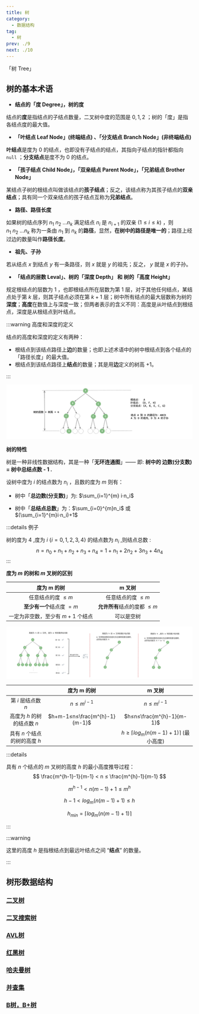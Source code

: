 ```yaml
---
title: 树
category: 
  - 数据结构
tag: 
  - 树
prev: ./9
next: ./10
---
```


「树 Tree」

<!-- more -->

## 树的基本术语

- **结点的「度 Degree」，树的度**

结点的**度**是指结点的子结点数量，二叉树中度的范围是 $0, 1, 2$ ；树的「度」是指各结点度的最大值。

- **「叶结点 Leaf Node」(终端结点) 、「分支结点 Branch Node」(非终端结点)**

**叶结点**是度为 $0$ 的结点，也即没有子结点的结点，其指向子结点的指针都指向 `null` ；**分支结点**是度不为 $0$ 的结点。

- **「孩子结点 Child Node」，「双亲结点 Parent Node」，「兄弟结点 Brother Node」**

某结点子树的根结点叫做该结点的**孩子结点**；反之，该结点称为其孩子结点的**双亲结点**；具有同一个双亲结点的孩子结点互称为**兄弟结点**。

- **路径、路径长度**

如果树的结点序列 $n_1 \ n_2 \ ...n_k$ 满足结点 $n_i$ 是 $n_{i+1}$ 的双亲 $(1\le i\le k)$ ，则 $n_1 \ n_2 \ ...n_k$ 称为一条由 $n_1$ 到 $n_k$ 的**路径**，显然，**在树中的路径是唯一的**；路径上经过边的数量叫作**路径长度**。

- **祖先、子孙**

若从结点 $x$ 到结点 $y$ 有一条路径，则 $x$ 就是 $y$ 的祖先；反之， $y$ 就是 $x$ 的子孙。

- **「结点的层数 Leval」、树的「深度 Depth」 和 树的「高度 Height」**

规定根结点的层数为 $1$ ，也即根结点所在层数为第 $1$ 层，对于其他任何结点，某结点处于第 $k$ 层，则其子结点必须在第 $k+1$ 层；树中所有结点的最大层数称为树的**深度**；**高度**在数值上与深度一致；但两者表示的含义不同：高度是从叶结点到根结点，深度是从根结点到叶结点。

:::warning 高度和深度的定义

结点的高度和深度的定义有两种：

- 根结点到该结点路径上**边**的数量；也即上述术语中的树中根结点到各个结点的「路径长度」的最大值。
- 根结点到该结点路径上**结点**的数量；其是用**边**定义的树高 $+1$。

:::

![image-20230411151827732](./image/image-20230411151827732.png)

**树的特性**

树是一种非线性数据结构，其是一种「**无环连通图**」—— 即: **树中的 边数(分支数) = 树中总结点数 - $1$ .**

设树中度为 $i$ 的结点数为 $n_i$ ，且数的度为 $m$ 则有：

- 树中「**总边数(分支数)**」为: $\sum_{i=1}^{m} i·n_i$

- 树中「**总结点总数**」为：$\sum_{i=0}^{m}n_i$ 或 $(\sum_{i=1}^{m}i·n_i)+1$

:::details 例子

树的度为 $4$ ,度为 $i\ \{i=0, 1, 2, 3, 4\}$ 的结点数为 $n_i$ ,则结点总数 :
$$
n = n_0 + n_1 + n_2 + n_3 + n_4 = 1 + n_1 + 2n_2 + 3n_3 + 4n_4
$$
:::

**度为 $m$ 的树和 $m$ 叉树的区别**

|            度为 m 的树            |             m 叉树             |
| :-------------------------------: | :----------------------------: |
|        任意结点的度 $≤ m$         |       任意结点的度 $≤ m$       |
|     **至少有一个**结点度 $=m$     | **允许所有**结点的度都 $\le m$ |
| 一定为非空数，至少有 $m+1$ 个结点 |           可以是空树           |

![image-20230115180119502](./image/image-20230115180119502.png)

|                               |          度为 m 的树          |              m 叉树              |
| :---------------------------: | :---------------------------: | :------------------------------: |
|      第 $i$ 层结点数 $n$      |          $n≤m^{i-1}$          |           $n≤m^{i-1}$            |
|  高度为 $h$ 的树的结点数 $n$  | $h+m-1≤n≤\frac{m^{h}-1}{m-1}$ |    $h≤n≤\frac{m^{h}-1}{m-1}$     |
| 具有 $n$ 个结点的树的高度 $h$ |                               | $h≥⌈log_m(n(m-1)+1)⌉$ (最小高度) |

:::details

具有 $n$ 个结点的 $m$ 叉树的高度 $h$ 的最小高度推导过程：
$$
\frac{m^{h-1}-1}{m-1} < n ≤ \frac{m^{h}-1}{m-1}
$$

$$
m^{h-1}<n(m-1)+1≤m^h
$$

$$
h-1<log_m(n(m-1)+1)≤h
$$

$$
h_{min}=⌈log_m(n(m-1)+1)⌉
$$

:::

:::warning

这里的高度 $h$ 是指根结点到最远叶结点之间 “**结点**” 的数量。

:::

## 树形数据结构

### [二叉树](./2.md)

### [二叉搜索树](./3.md)

### [AVL树](./5.md)

### [红黑树](./4.md)

### [哈夫曼树](./6.md)

### [并查集](./7.md)

### [B树，B+树 ](./8.md)



















